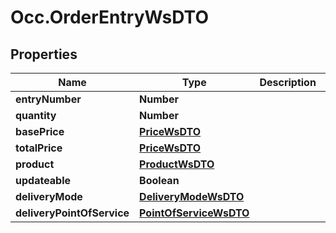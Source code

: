 # Occ.OrderEntryWsDTO

## Properties
Name | Type | Description | Notes
------------ | ------------- | ------------- | -------------
**entryNumber** | **Number** |  | [optional] 
**quantity** | **Number** |  | [optional] 
**basePrice** | [**PriceWsDTO**](PriceWsDTO.md) |  | [optional] 
**totalPrice** | [**PriceWsDTO**](PriceWsDTO.md) |  | [optional] 
**product** | [**ProductWsDTO**](ProductWsDTO.md) |  | [optional] 
**updateable** | **Boolean** |  | [optional] 
**deliveryMode** | [**DeliveryModeWsDTO**](DeliveryModeWsDTO.md) |  | [optional] 
**deliveryPointOfService** | [**PointOfServiceWsDTO**](PointOfServiceWsDTO.md) |  | [optional] 


